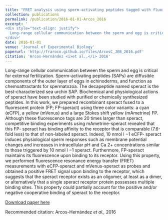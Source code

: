 ```yaml
---
title: "FRET analysis using sperm-activating peptides tagged with fluorescent proteins reveals that ligand-binding sites exist as clusters"
collection: publications
permalink: /publication/2016-01-01-Arcos_2016
excerpt: '
<div style="text-align: justify">
  Long-range cellular communication between the sperm and egg is critical for external fertilization. Sperm-activating peptides (SAPs) are diffusible components of the outer layer of eggs in echinoderms, and function as chemoattractants for spermatozoa. The decapeptide named speract is the best-characterized sea urchin SAP. Biochemical and physiological actions of speract have been studied with purified or chemically synthesized peptides. In this work, we prepared recombinant speract fused to a fluorescent protein (FP; FP-speract) using three color variants: a cyan (eCFP), a yellow (mVenus) and a large Stokes shift yellow (mAmetrine) FP. Although these fluorescence tags are 20 times larger than speract, competitive binding experiments using mAmetrine-speract revealed that this FP- speract has binding affinity to the receptor that is comparable (7.6-fold less) to that of non-labeled speract. Indeed, 10 nmol·l<sup>−1</sup> eCFP- speract induces physiological sperm responses such as membrane potential changes and increases in intracellular pH and Ca 2+ concentrations similar to those triggered by 10 nmol·l<sup>−1</sup> speract. Furthermore, FP-speract maintains its fluorescence upon binding to its receptor. Using this property, we performed fluorescence resonance energy transfer (FRET) measurements with eCFP-speract and mVenus-speract as probes and obtained a positive FRET signal upon binding to the receptor, which suggests that the speract receptor exists as an oligomer, at least as a dimer, or alternatively that a single speract receptor protein possesses multiple binding sites. This property could partially account for the positive and/or negative cooperative binding of speract to the receptor.
</div>'
date: 2016-01-01
venue: 'Journal of Experimental Biology'
paperurl: 'http://fraroco.github.io/files/ArcosC_JEB_2016.pdf'
citation: 'Arcos-Hernández <i>et al.,</i> 2016'
---
```

Long-range cellular communication between the sperm and egg is critical for external fertilization. Sperm-activating peptides (SAPs) are diffusible components of the outer layer of eggs in echinoderms, and function as chemoattractants for spermatozoa. The decapeptide named speract is the best-characterized sea urchin SAP. Biochemical and physiological actions of speract have been studied with purified or chemically synthesized peptides. In this work, we prepared recombinant speract fused to a fluorescent protein (FP; FP-speract) using three color variants: a cyan (eCFP), a yellow (mVenus) and a large Stokes shift yellow (mAmetrine) FP. Although these fluorescence tags are 20 times larger than speract, competitive binding experiments using mAmetrine-speract revealed that this FP- speract has binding affinity to the receptor that is comparable (7.6-fold less) to that of non-labeled speract. Indeed, 10 nmol l −1 eCFP- speract induces physiological sperm responses such as membrane potential changes and increases in intracellular pH and Ca 2+ concentrations similar to those triggered by 10 nmol l −1 speract. Furthermore, FP-speract maintains its fluorescence upon binding to its receptor. Using this property, we performed fluorescence resonance energy transfer (FRET) measurements with eCFP-speract and mVenus-speract as probes and obtained a positive FRET signal upon binding to the receptor, which suggests that the speract receptor exists as an oligomer, at least as a dimer, or alternatively that a single speract receptor protein possesses multiple binding sites. This property could partially account for the positive and/or negative cooperative binding of speract to the receptor.

[Download paper here](http://fraroco.github.io/files/ArcosC_JEB_2016.pdf)

Recommended citation: Arcos-Hernández <i>et al.,</i> 2016
